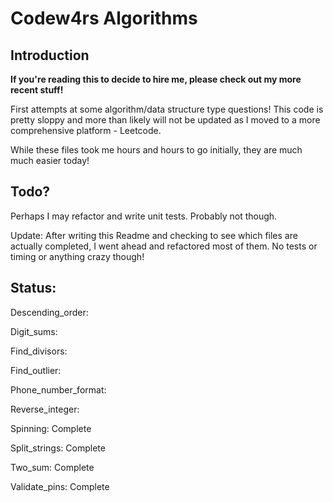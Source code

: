 # Codew4rs Algorithms

## Introduction

**If you're reading this to decide to hire me, please check out my more recent stuff!**

First attempts at some algorithm/data structure type questions! This code is pretty sloppy and more than likely will not be updated as I moved to a more comprehensive platform - Leetcode.

While these files took me hours and hours to go initially, they are much much easier today!

## Todo?

Perhaps I may refactor and write unit tests. Probably not though.

Update: After writing this Readme and checking to see which files are actually completed, I went ahead and refactored most of them. No tests or timing or anything crazy though!


## Status:

Descending_order:

Digit_sums:

Find_divisors:

Find_outlier:

Phone_number_format:

Reverse_integer:

Spinning: Complete

Split_strings: Complete

Two_sum: Complete

Validate_pins: Complete